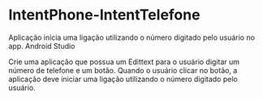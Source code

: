 # IntentPhone-IntentTelefone
Aplicação inicia uma ligação utilizando o número digitado pelo usuário no app. Android Studio

Crie uma aplicação que possua um Edittext para o usuário digitar um número de telefone e um botão. Quando o usuário clicar no botão, a aplicação deve iniciar uma ligação utilizando o número digitado pelo usuário.
